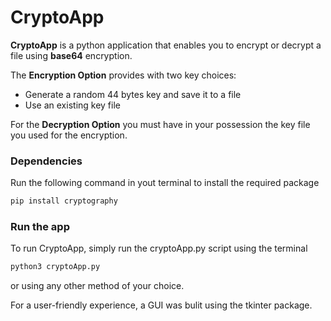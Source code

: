 # CryptoApp

**CryptoApp** is a python application that enables you to encrypt or decrypt a file using **base64** encryption.  

The **Encryption Option**  provides with two key choices:
- Generate a random 44 bytes key and save it to a file 
- Use an existing key file

For the **Decryption Option** you must have in your possession the key file you used for the encryption.

### Dependencies
Run the following command in yout terminal to install the required package
```bash
pip install cryptography
```

### Run the app
To run CryptoApp, simply run the cryptoApp.py script using the terminal 
``` bash
python3 cryptoApp.py
``` 
or using any other method of your choice.

For a user-friendly experience, a GUI was bulit using the tkinter package.
